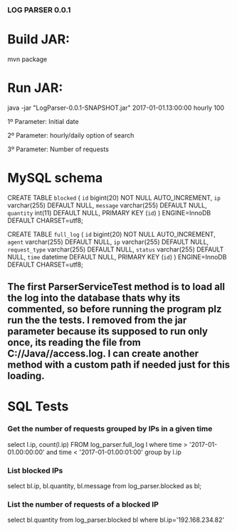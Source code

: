 ### LOG PARSER 0.0.1 ####

# Build JAR:

mvn package

# Run JAR:
java -jar "LogParser-0.0.1-SNAPSHOT.jar" 2017-01-01.13:00:00 hourly 100 

1º Parameter: Initial date

2º Parameter: hourly/daily option of search

3º Parameter: Number of requests

# MySQL schema

CREATE TABLE `blocked` (
  `id` bigint(20) NOT NULL AUTO_INCREMENT,
  `ip` varchar(255) DEFAULT NULL,
  `message` varchar(255) DEFAULT NULL,
  `quantity` int(11) DEFAULT NULL,
  PRIMARY KEY (`id`)
) ENGINE=InnoDB DEFAULT CHARSET=utf8;


 CREATE TABLE `full_log` (
  `id` bigint(20) NOT NULL AUTO_INCREMENT,
  `agent` varchar(255) DEFAULT NULL,
  `ip` varchar(255) DEFAULT NULL,
  `request_type` varchar(255) DEFAULT NULL,
  `status` varchar(255) DEFAULT NULL,
  `time` datetime DEFAULT NULL,
  PRIMARY KEY (`id`)
) ENGINE=InnoDB DEFAULT CHARSET=utf8;

## The first ParserServiceTest method is to load all the log into the database thats why its commented, so before running the program plz run the the tests. I removed from the jar parameter because its supposed to run only once, its reading the file from C://Java//access.log. I can create another method with a custom path if needed just for this loading.

# SQL Tests

### Get the number of requests grouped by IPs in a given time

select l.ip, count(l.ip)  FROM log_parser.full_log l
where time > '2017-01-01.00:00:00' and time < '2017-01-01.00:01:00'
group by l.ip

### List blocked IPs

select bl.ip, bl.quantity, bl.message from log_parser.blocked as bl;

### List the number of requests of a blocked IP

select bl.quantity from log_parser.blocked bl where bl.ip='192.168.234.82'

